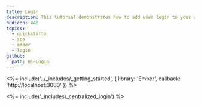 ```yaml
---
title: Login
description: This tutorial demonstrates how to add user login to your application with Auth0.
budicon: 448
topics:
  - quickstarts
  - spa
  - ember
  - login
github:
  path: 01-Login
---
```


<%= include('../_includes/_getting_started', { library: 'Ember', callback: 'http://localhost:3000' }) %>

<%= include('_includes/_centralized_login') %>
